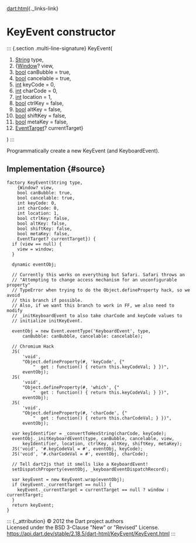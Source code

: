 [dart:html](../../dart-html/dart-html-library){._links-link}

KeyEvent constructor
====================

::: {.section .multi-line-signature}
KeyEvent(

1.  [String](../../dart-core/string-class) type,
2.  {[Window](../window-class)? view,
3.  [bool](../../dart-core/bool-class) canBubble = true,
4.  [bool](../../dart-core/bool-class) cancelable = true,
5.  [int](../../dart-core/int-class) keyCode = 0,
6.  [int](../../dart-core/int-class) charCode = 0,
7.  [int](../../dart-core/int-class) location = 1,
8.  [bool](../../dart-core/bool-class) ctrlKey = false,
9.  [bool](../../dart-core/bool-class) altKey = false,
10. [bool](../../dart-core/bool-class) shiftKey = false,
11. [bool](../../dart-core/bool-class) metaKey = false,
12. [EventTarget](../eventtarget-class)? currentTarget}

)
:::

Programmatically create a new KeyEvent (and KeyboardEvent).

Implementation {#source}
--------------

``` {.language-dart data-language="dart"}
factory KeyEvent(String type,
    {Window? view,
    bool canBubble: true,
    bool cancelable: true,
    int keyCode: 0,
    int charCode: 0,
    int location: 1,
    bool ctrlKey: false,
    bool altKey: false,
    bool shiftKey: false,
    bool metaKey: false,
    EventTarget? currentTarget}) {
  if (view == null) {
    view = window;
  }

  dynamic eventObj;

  // Currently this works on everything but Safari. Safari throws an
  // "Attempting to change access mechanism for an unconfigurable property"
  // TypeError when trying to do the Object.defineProperty hack, so we avoid
  // this branch if possible.
  // Also, if we want this branch to work in FF, we also need to modify
  // _initKeyboardEvent to also take charCode and keyCode values to
  // initialize initKeyEvent.

  eventObj = new Event.eventType('KeyboardEvent', type,
      canBubble: canBubble, cancelable: cancelable);

  // Chromium Hack
  JS(
      'void',
      "Object.defineProperty(#, 'keyCode', {"
          "  get : function() { return this.keyCodeVal; } })",
      eventObj);
  JS(
      'void',
      "Object.defineProperty(#, 'which', {"
          "  get : function() { return this.keyCodeVal; } })",
      eventObj);
  JS(
      'void',
      "Object.defineProperty(#, 'charCode', {"
          "  get : function() { return this.charCodeVal; } })",
      eventObj);

  var keyIdentifier = _convertToHexString(charCode, keyCode);
  eventObj._initKeyboardEvent(type, canBubble, cancelable, view,
      keyIdentifier, location, ctrlKey, altKey, shiftKey, metaKey);
  JS('void', '#.keyCodeVal = #', eventObj, keyCode);
  JS('void', '#.charCodeVal = #', eventObj, charCode);

  // Tell dart2js that it smells like a KeyboardEvent!
  setDispatchProperty(eventObj, _keyboardEventDispatchRecord);

  var keyEvent = new KeyEvent.wrap(eventObj);
  if (keyEvent._currentTarget == null) {
    keyEvent._currentTarget = currentTarget == null ? window : currentTarget;
  }
  return keyEvent;
}
```

::: {._attribution}
© 2012 the Dart project authors\
Licensed under the BSD 3-Clause \"New\" or \"Revised\" License.\
<https://api.dart.dev/stable/2.18.5/dart-html/KeyEvent/KeyEvent.html>
:::
